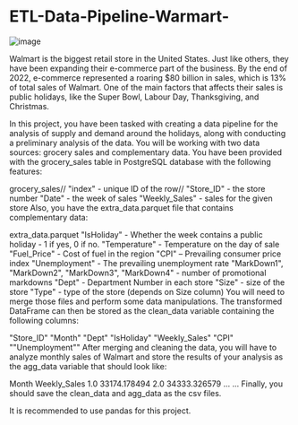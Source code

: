 # ETL-Data-Pipeline-Warmart-

![image](https://github.com/slashhsu/ETL-Data-Pipeline-Warmart-/assets/137000188/a2a182f1-debe-41dc-815c-4fe7a846b7b5)


Walmart is the biggest retail store in the United States. Just like others, they have been expanding their e-commerce part of the business. By the end of 2022, e-commerce represented a roaring $80 billion in sales, which is 13% of total sales of Walmart. One of the main factors that affects their sales is public holidays, like the Super Bowl, Labour Day, Thanksgiving, and Christmas.

In this project, you have been tasked with creating a data pipeline for the analysis of supply and demand around the holidays, along with conducting a preliminary analysis of the data. You will be working with two data sources: grocery sales and complementary data. You have been provided with the grocery_sales table in PostgreSQL database with the following features:


grocery_sales//
"index" - unique ID of the row//
"Store_ID" - the store number
"Date" - the week of sales
"Weekly_Sales" - sales for the given store
Also, you have the extra_data.parquet file that contains complementary data:

extra_data.parquet
"IsHoliday" - Whether the week contains a public holiday - 1 if yes, 0 if no.
"Temperature" - Temperature on the day of sale
"Fuel_Price" - Cost of fuel in the region
"CPI" – Prevailing consumer price index
"Unemployment" - The prevailing unemployment rate
"MarkDown1", "MarkDown2", "MarkDown3", "MarkDown4" - number of promotional markdowns
"Dept" - Department Number in each store
"Size" - size of the store
"Type" - type of the store (depends on Size column)
You will need to merge those files and perform some data manipulations. The transformed DataFrame can then be stored as the clean_data variable containing the following columns:

"Store_ID"
"Month"
"Dept"
"IsHoliday"
"Weekly_Sales"
"CPI"
""Unemployment""
After merging and cleaning the data, you will have to analyze monthly sales of Walmart and store the results of your analysis as the agg_data variable that should look like:

Month	Weekly_Sales
1.0	33174.178494
2.0	34333.326579
...	...
Finally, you should save the clean_data and agg_data as the csv files.

It is recommended to use pandas for this project.
